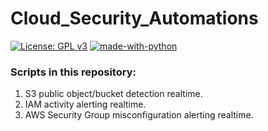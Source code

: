 # Cloud_Security_Automations
[![License: GPL v3](https://img.shields.io/badge/License-GPLv3-blue.svg)](https://www.gnu.org/licenses/gpl-3.0)
[![made-with-python](https://img.shields.io/badge/Made%20with-Python-1f425f.svg)](https://www.python.org/)

### Scripts in this repository:
1. S3 public object/bucket detection realtime.
2. IAM activity alerting realtime.
3. AWS Security Group misconfiguration alerting realtime.

